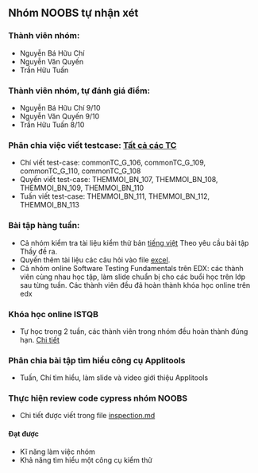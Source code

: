 ## Nhóm NOOBS tự nhận xét

 ### Thành viên nhóm:
 * Nguyễn Bá Hữu Chí
 * Nguyễn Văn Quyến
 * Trần Hữu Tuấn

 ### Thành viên nhóm, tự đánh giá điểm:
 * Nguyễn Bá Hữu Chí 9/10
 * Nguyễn Văn Quyến 9/10
 * Trần Hữu Tuấn 8/10

 ### Phân chia việc viết testcase: [Tất cả các TC](https://github.com/truonganhhoang/int3117-2017/tree/master/Group/NOOBS)
 * Chí viết test-case: commonTC_G_106, commonTC_G_109, commonTC_G_110, commonTC_G_108
 * Quyến viết test-case: THEMMOI_BN_107, THEMMOI_BN_108, THEMMOI_BN_109, THEMMOI_BN_110
 * Tuấn viết test-case: THEMMOI_BN_111, THEMMOI_BN_112, THEMMOI_BN_113

 ### Bài tập hàng tuần:
 * Cả nhóm kiểm tra tài liệu kiểm thử bản [tiếng việt](https://docs.google.com/document/d/1VmkutHjYjY3sfT-H67NyrE8MzJwQFKhCGqtAOP_hIJc/edit#heading=h.q2hhjxlnqtko) Theo yêu cầu bài tập Thầy đề ra.
 * Quyến thêm tài liệu các câu hỏi vào file [excel](https://docs.google.com/spreadsheets/d/1SRUjhmj-8TLGdvhBpk_-BBZETcQx-8is1PxWL171Wd0/edit#gid=1158584517&range=705:705).
 * Cả nhóm online Software Testing Fundamentals trên EDX: các thành viên cùng nhau học tập, làm slide chuẩn bị cho các buổi học trên lớp sau từng tuần. Các thành viên đều đã hoàn thành khóa học online trên
 edx

 ### Khóa học online ISTQB
 * Tự học trong 2 tuần, các thành viên trong nhóm đều hoàn thành đúng hạn. [Chi tiết](https://github.com/truonganhhoang/int3117-2017/tree/master/istqb)

 ### Phân chia bài tập tìm hiểu công cụ Applitools
 * Tuấn, Chí tìm hiểu, làm slide và video giới thiệu Applitools

 ### Thực hiện review code cypress nhóm NOOBS
 * Chi tiết được viết trong file [inspection.md](https://github.com/truonganhhoang/int3117-2017/blob/master/Group/GGWP/inspection.md)
 #### Đạt được
 * Kĩ năng làm việc nhóm
 * Khả năng tìm hiểu một công cụ kiểm thử
